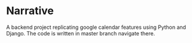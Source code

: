 # Narrative
A backend project replicating google calendar features using Python and Django.
The code is written in master branch navigate there.
